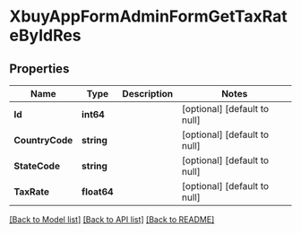 # XbuyAppFormAdminFormGetTaxRateByIdRes

## Properties
Name | Type | Description | Notes
------------ | ------------- | ------------- | -------------
**Id** | **int64** |  | [optional] [default to null]
**CountryCode** | **string** |  | [optional] [default to null]
**StateCode** | **string** |  | [optional] [default to null]
**TaxRate** | **float64** |  | [optional] [default to null]

[[Back to Model list]](../README.md#documentation-for-models) [[Back to API list]](../README.md#documentation-for-api-endpoints) [[Back to README]](../README.md)

